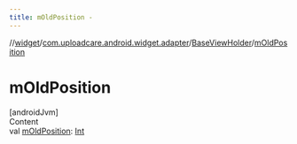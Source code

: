 ```yaml
---
title: mOldPosition -
---
```

//[widget](../../index.md)/[com.uploadcare.android.widget.adapter](../index.md)/[BaseViewHolder](index.md)/[mOldPosition](m-old-position.md)



# mOldPosition  
[androidJvm]  
Content  
val [mOldPosition](m-old-position.md): [Int](https://kotlinlang.org/api/latest/jvm/stdlib/kotlin/-int/index.html)  



